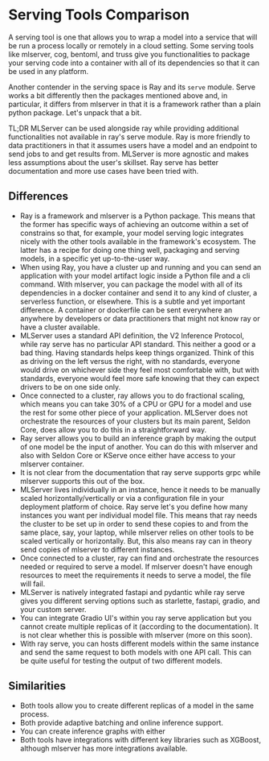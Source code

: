 # Serving Tools Comparison


A serving tool is one that allows you to wrap a model into a service that will 
be run a process locally or remotely in a cloud setting. Some serving tools like 
mlserver, cog, bentoml, and truss give you functionalities to package your serving 
code into a container with all of its dependencies so that it can be used in any platform.

Another contender in the serving space is Ray and its `serve` module. Serve works a bit differently 
then the packages mentioned above and, in particular, it differs from mlserver in that it is 
a framework rather than a plain python package. Let's unpack that a bit.

TL;DR
MLServer can be used alongside ray while providing additional functionalities not available in 
ray's serve module. Ray is more friendly to data practitioners in that it assumes users have a model and 
an endpoint to send jobs to and get results from. MLServer is more agnostic and makes less 
assumptions about the user's skillset. Ray serve has better documentation and more use cases 
have been tried with.

## Differences
- Ray is a framework and mlserver is a Python package. This means that the former has specific 
ways of achieving an outcome within a set of constrains so that, for example, your model serving 
logic integrates nicely with the other tools available in the framework's ecosystem. The latter has a recipe 
for doing one thing well, packaging and serving models, in a specific yet up-to-the-user way.
- When using Ray, you have a cluster up and running and you can send an application with your model artifact 
logic inside a Python file and a cli command. With mlserver, you can package the model with all of its 
dependencies in a docker container and send it to any kind of cluster, a serverless function, or elsewhere. This 
is a subtle and yet important difference. A container or dockerfile can be sent everywhere an anywhere 
by developers or data practitioners that might not know ray or have a cluster available.
- MLServer uses a standard API definition, the V2 Inference Protocol, while ray serve has no 
particular API standard. This neither a good or a bad thing. Having standards helps keep things 
organized. Think of this as driving on the left versus the right, with no standards, everyone would 
drive on whichever side they feel most comfortable with, but with standards, everyone would feel more 
safe knowing that they can expect drivers to be on one side only.
- Once connected to a cluster, ray allows you to do fractional scaling, which means you can take 30% of a CPU 
or GPU for a model and use the rest for some other piece of your application. MLServer does not orchestrate the 
resources of your clusters but its main parent, Seldon Core, does allow you to do this in a straightforward way.
- Ray server allows you to build an inference graph by making the output of one model be the input of another. 
You can do this with mlserver and also with Seldon Core or KServe once either have access to your mlserver container.
- It is not clear from the documentation that ray serve supports grpc while mlserver supports this out of the box.
- MLServer lives individually in an instance, hence it needs to be manually scaled horizontally/vertically or via a configuration 
file in your deployment platform of choice. Ray serve let's you define how many instances you want per individual 
model file. This means that ray needs the cluster to be set up in order to send these copies to and from the same 
place, say, your laptop, while mlserver relies on other tools to be scaled vertically or horizontally. But, this also 
means ray can in theory send copies of mlserver to different instances.
- Once connected to a cluster, ray can find and orchestrate the resources needed or required to serve a model. If mlserver 
doesn't have enough resources to meet the requirements it needs to serve a model, the file will fail.
- MLServer is natively integrated fastapi and pydantic while ray serve gives you different serving options such as starlette, 
fastapi, gradio, and your custom server.
- You can integrate Gradio UI's within you ray serve application but you cannot create multiple replicas of it (according to 
the documentation). It is not clear whether this is possible with mlserver (more on this soon).
- With ray serve, you can hosts different models within the same instance and send the same request to both models with one 
API call. This can be quite useful for testing the output of two different models.

## Similarities
- Both tools allow you to create different replicas of a model in the same process.
- Both provide adaptive batching and online inference support.
- You can create inference graphs with either
- Both tools have integrations with different key libraries such as XGBoost, although mlserver has more integrations available.